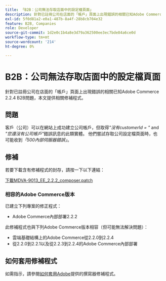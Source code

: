 ```yaml
---
title: 「B2B：公司無法存取店面中的設定檔頁面」
description: 針對已註冊公司在店面的「帳戶」頁面上出現錯誤的相關已知Adobe Commerce 2.2.4 B2B問題，本文提供相關修補程式。
exl-id: 5f0d81a2-e0a1-487b-8a4f-28b8cb704e32
feature: B2B, Companies
role: Developer
source-git-commit: 1d2e0c1b4a8e3d79a362500ee3ec7bde84a6ce0d
workflow-type: tm+mt
source-wordcount: '214'
ht-degree: 0%

---
```


# B2B：公司無法存取店面中的設定檔頁面

針對已註冊公司在店面的「帳戶」頁面上出現錯誤的相關已知Adobe Commerce 2.2.4 B2B問題，本文提供相關修補程式。

## 問題

客戶（公司）可以在網站上成功建立公司帳戶，但取得&#x200B;*&quot;沒有customerId = &quot;* and *&quot;您還沒有公司帳戶&quot;*&#x200B;錯誤訊息的此類實體。 他們嘗試存取公司設定檔頁面時，也可能收到&#x200B;*「500內部伺服器錯誤」*。

## 修補

若要下載含有修補程式的封存，請按一下以下連結：

[下載MDVA-9013\_EE\_2.2.2\_composer.patch](assets/MDVA-9013_EE_2.2.2_composer.patch.zip)

### 相容的Adobe Commerce版本

已建立下列專案的修正程式：

* Adobe Commerce內部部署2.2.2

此修補程式也與下列Adobe Commerce版本相容（但可能無法解決問題）：

* 雲端基礎結構上的Adobe Commerce從2.2.0到2.2.4
* 從2.2.0到2.2.1以及從2.2.3到2.2.4的Adobe Commerce內部部署

## 如何套用修補程式

如需指示，請參閱[如何套用Adobe](/help/how-to/general/how-to-apply-a-composer-patch-provided-by-magento.md)提供的撰寫器修補程式。
